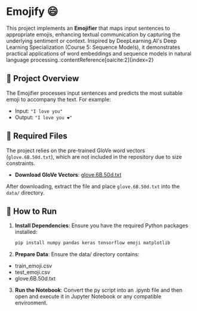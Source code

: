 #  Emojify 😄

This project implements an **Emojifier** that maps input sentences to appropriate emojis, enhancing textual communication by capturing the underlying sentiment or context. Inspired by DeepLearning.AI's Deep Learning Specialization (Course 5: Sequence Models), it demonstrates practical applications of word embeddings and sequence models in natural language processing.&#8203;:contentReference[oaicite:2]{index=2}

## 📌 Project Overview

The Emojifier processes input sentences and predicts the most suitable emoji to accompany the text. For example:

- Input: `"I love you"`
- Output: `"I love you ❤️"`

## 📁 Required Files

The project relies on the pre-trained GloVe word vectors (`glove.6B.50d.txt`), which are not included in the repository due to size constraints.

- **Download GloVe Vectors**: [glove.6B.50d.txt](https://nlp.stanford.edu/data/glove.6B.zip)

After downloading, extract the file and place `glove.6B.50d.txt` into the `data/` directory.

## 🚀 How to Run

1. **Install Dependencies**:
Ensure you have the required Python packages installed:
   ```bash
   pip install numpy pandas keras tensorflow emoji matplotlib

2. **Prepare Data**:
Ensure the data/ directory contains:
* train_emoji.csv
* test_emoji.csv
* glove.6B.50d.txt

3. **Run the Notebook**:
Convert the py script into an .ipynb file and then open and execute it in Jupyter Notebook or any compatible environment.
